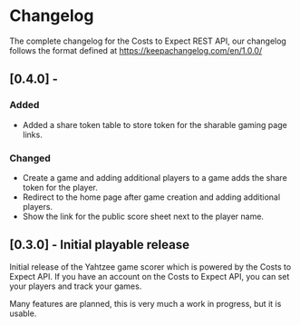 # Changelog

The complete changelog for the Costs to Expect REST API, our changelog follows the format defined at https://keepachangelog.com/en/1.0.0/

## [0.4.0] - 
### Added
- Added a share token table to store token for the sharable gaming page links.

### Changed
- Create a game and adding additional players to a game adds the share token for the player.
- Redirect to the home page after game creation and adding additional players.
- Show the link for the public score sheet next to the player name.

## [0.3.0] - Initial playable release

Initial release of the Yahtzee game scorer which is powered by the Costs to Expect API. If you have an 
account on the Costs to Expect API, you can set your players and track your games.

Many features are planned, this is very much a work in progress, but it is usable.